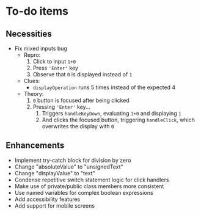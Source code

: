 # To-do items

## Necessities
- Fix mixed inputs bug
    - Repro:
        1. Click to input `1+0`
        2. Press `'Enter'` key
        3. Observe that `0` is displayed instead of `1`
    - Clues:
        - `displayOperation` runs 5 times instead of the expected 4
    - Theory:
        1. `0` button is focused after being clicked
        2. Pressing `'Enter'` key...
            1. Triggers `handleKeyDown`, evaluating `1+0` and displaying `1`
            1. And clicks the focused button, triggering `handleClick`, which
            overwrites the display with `0`

## Enhancements
- Implement try-catch block for division by zero
- Change "absoluteValue" to "unsignedText"
- Change "displayValue" to "text"
- Condense repetitive switch statement logic for click handlers
- Make use of private/public class members more consistent
- Use named variables for complex boolean expressions
- Add accessibility features
- Add support for mobile screens
